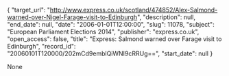 {
  "target_url": "http://www.express.co.uk/scotland/474852/Alex-Salmond-warned-over-Nigel-Farage-visit-to-Edinburgh", 
  "description": null, 
  "end_date": null, 
  "date": "2006-01-01T12:00:00", 
  "slug": 11078, 
  "subject": "European Parliament Elections 2014", 
  "publisher": "express.co.uk", 
  "open_access": false, 
  "title": "Express: Salmond warned over Farage visit to Edinburgh", 
  "record_id": "20060101T120000/202mCd9emblQiWNI9cRRUg==", 
  "start_date": null
}

None